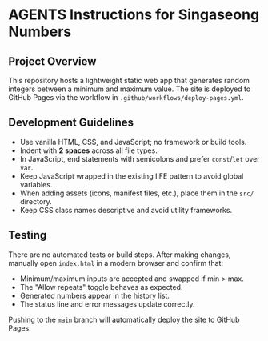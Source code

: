 # AGENTS Instructions for Singaseong Numbers

## Project Overview
This repository hosts a lightweight static web app that generates random integers between a minimum and maximum value. The site is deployed to GitHub Pages via the workflow in `.github/workflows/deploy-pages.yml`.

## Development Guidelines
- Use vanilla HTML, CSS, and JavaScript; no framework or build tools.
- Indent with **2 spaces** across all file types.
- In JavaScript, end statements with semicolons and prefer `const`/`let` over `var`.
- Keep JavaScript wrapped in the existing IIFE pattern to avoid global variables.
- When adding assets (icons, manifest files, etc.), place them in the `src/` directory.
- Keep CSS class names descriptive and avoid utility frameworks.

## Testing
There are no automated tests or build steps. After making changes, manually open `index.html` in a modern browser and confirm that:
- Minimum/maximum inputs are accepted and swapped if min > max.
- The "Allow repeats" toggle behaves as expected.
- Generated numbers appear in the history list.
- The status line and error messages update correctly.

Pushing to the `main` branch will automatically deploy the site to GitHub Pages.

